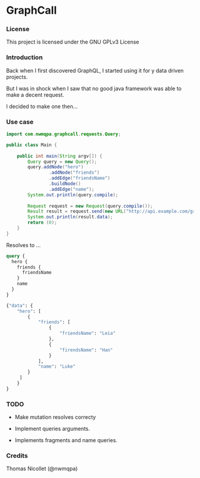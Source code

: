 # GraphCall

### License

This project is licensed under the GNU GPLv3 License

### Introduction

Back when I first discovered GraphQL, I started using it for y data driven projects.

But I was in shock when I saw that no good java framework was able to make a decent request.

I decided to make one then...

### Use case


```java
import com.nwmqpa.graphcall.requests.Query;

public class Main {
    
    public int main(String argv[]) {
        Query query = new Query();
        query.addNode("hero")
                .addNode("friends")
                .addEdge("friendsName")
                .buildNode()
                .addEdge("name");
        System.out.println(query.compile);
        
        Request request = new Request(query.compile());
        Result result = request.send(new URL("http://api.example.com/graphql/"));
        System.out.println(result.data);
        return (0);
    }
}
```

Resolves to ...

```graphQL
query {
  hero {
    friends {
      friendsName
    }
    name
  }
}

{"data": {
    "hero": [
        {
            "friends": [
                {
                    "friendsName": "Leia"
                },
                {
                    "firendsName": "Han"
                }
            ],
            "name": "Luke"
        }
     ]
    }
}
```



### TODO

* Make mutation resolves correcty

* Implement queries arguments.

* Implements fragments and name queries.

### Credits

Thomas Nicollet (@nwmqpa)
